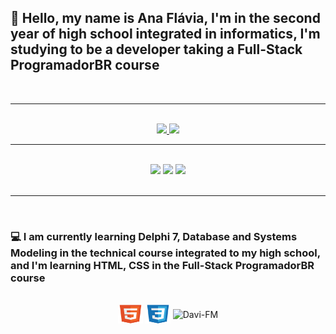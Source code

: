 <h2> 👋 Hello, my name is Ana Flávia, I'm in the second year of high school integrated in informatics,
       I'm studying to be a developer taking a Full-Stack ProgramadorBR course</h2>
<br>
<hr>
<br>
<div align="center">
  <a href="https://github.com/Anaghedin">
  <img height="160em" src="https://github-readme-stats.vercel.app/api?username=Anaghedin&show_icons=true&theme=tokyonight&include_all_commits=true&count_private=true"/>
  <img height="160em" src="https://github-readme-stats.vercel.app/api/top-langs/?username=Anaghedin&layout=compact&langs_count=7&theme=tokyonight"/>
</div>
</div>
<hr>
<br>
<div align="center">
    <a href="https://instagram.com/anaflavia_rosso" target="_blank"><img
            src="https://img.shields.io/badge/-Instagram-%23E4405F?style=for-the-badge&logo=instagram&logoColor=white"
            target="_blank"></a>
    <a href="mailto:anaflaviaghedinrosso910@gmail.com"><img
            src="https://img.shields.io/badge/-Gmail-%23333?style=for-the-badge&logo=gmail&logoColor=white"
            target="_blank"></a>
    <a href="https://www.linkedin.com/in/ana-flávia-ghedin-rosso/" target="_blank"><img
            src="https://img.shields.io/badge/-LinkedIn-%230077B5?style=for-the-badge&logo=linkedin&logoColor=white"
            target="_blank"></a>
</div>
<br>
<hr>
<br>
<h3>💻 I am currently learning Delphi 7, Database and Systems Modeling in the technical course integrated to my high school,
and I'm learning HTML, CSS in the Full-Stack ProgramadorBR course</h3>
<div align="center" style="display: inline_block"><br>
    <img align="center" alt="Davi-HTML" height="30" width="40"
        src="https://raw.githubusercontent.com/devicons/devicon/master/icons/html5/html5-original.svg">
    <img align="center" alt="Davi-CSS" height="30" width="40"
        src="https://raw.githubusercontent.com/devicons/devicon/master/icons/css3/css3-original.svg">
    <img align="center" alt="Davi-FM" height="30" width="40"
        src="https://cdn.jsdelivr.net/gh/devicons/devicon/icons/figma/figma-original.svg" />
        
</div>
